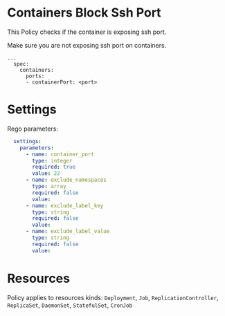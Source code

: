 # Containers Block Ssh Port

This Policy checks if the container is exposing ssh port.


Make sure you are not exposing ssh port on containers.
```
...
  spec:
    containers:
      ports:
      - containerPort: <port>
```


# Settings

Rego parameters:
```yaml
  settings:
    parameters:
      - name: container_port
        type: integer
        required: true
        value: 22
      - name: exclude_namespaces
        type: array
        required: false
        value:
      - name: exclude_label_key
        type: string
        required: false
        value:
      - name: exclude_label_value
        type: string
        required: false
        value:
```

# Resources
Policy applies to resources kinds:
`Deployment`, `Job`, `ReplicationController`, `ReplicaSet`, `DaemonSet`, `StatefulSet`, `CronJob`

